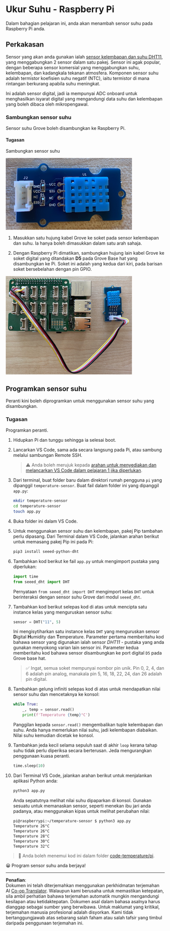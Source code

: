 <!--
CO_OP_TRANSLATOR_METADATA:
{
  "original_hash": "7678f7c67b97ee52d5727496dcd7d346",
  "translation_date": "2025-08-27T21:31:00+00:00",
  "source_file": "2-farm/lessons/1-predict-plant-growth/pi-temp.md",
  "language_code": "ms"
}
-->
# Ukur Suhu - Raspberry Pi

Dalam bahagian pelajaran ini, anda akan menambah sensor suhu pada Raspberry Pi anda.

## Perkakasan

Sensor yang akan anda gunakan ialah [sensor kelembapan dan suhu DHT11](https://www.seeedstudio.com/Grove-Temperature-Humidity-Sensor-DHT11.html), yang menggabungkan 2 sensor dalam satu pakej. Sensor ini agak popular, dengan beberapa sensor komersial yang menggabungkan suhu, kelembapan, dan kadangkala tekanan atmosfera. Komponen sensor suhu adalah termistor koefisien suhu negatif (NTC), iaitu termistor di mana rintangan berkurang apabila suhu meningkat.

Ini adalah sensor digital, jadi ia mempunyai ADC onboard untuk menghasilkan isyarat digital yang mengandungi data suhu dan kelembapan yang boleh dibaca oleh mikropengawal.

### Sambungkan sensor suhu

Sensor suhu Grove boleh disambungkan ke Raspberry Pi.

#### Tugasan

Sambungkan sensor suhu

![Sensor suhu Grove](../../../../../translated_images/grove-dht11.07f8eafceee170043efbb53e1d15722bd4e00fbaa9ff74290b57e9f66eb82c17.ms.png)

1. Masukkan satu hujung kabel Grove ke soket pada sensor kelembapan dan suhu. Ia hanya boleh dimasukkan dalam satu arah sahaja.

1. Dengan Raspberry Pi dimatikan, sambungkan hujung lain kabel Grove ke soket digital yang ditandakan **D5** pada Grove Base hat yang disambungkan ke Pi. Soket ini adalah yang kedua dari kiri, pada barisan soket bersebelahan dengan pin GPIO.

![Sensor suhu Grove disambungkan ke soket A0](../../../../../translated_images/pi-temperature-sensor.3ff82fff672c8e565ef25a39d26d111de006b825a7e0867227ef4e7fbff8553c.ms.png)

## Programkan sensor suhu

Peranti kini boleh diprogramkan untuk menggunakan sensor suhu yang disambungkan.

### Tugasan

Programkan peranti.

1. Hidupkan Pi dan tunggu sehingga ia selesai boot.

1. Lancarkan VS Code, sama ada secara langsung pada Pi, atau sambung melalui sambungan Remote SSH.

    > ⚠️ Anda boleh merujuk kepada [arahan untuk menyediakan dan melancarkan VS Code dalam pelajaran 1 jika diperlukan](../../../1-getting-started/lessons/1-introduction-to-iot/pi.md).

1. Dari terminal, buat folder baru dalam direktori rumah pengguna `pi` yang dipanggil `temperature-sensor`. Buat fail dalam folder ini yang dipanggil `app.py`:

    ```sh
    mkdir temperature-sensor
    cd temperature-sensor
    touch app.py
    ```

1. Buka folder ini dalam VS Code.

1. Untuk menggunakan sensor suhu dan kelembapan, pakej Pip tambahan perlu dipasang. Dari Terminal dalam VS Code, jalankan arahan berikut untuk memasang pakej Pip ini pada Pi:

    ```sh
    pip3 install seeed-python-dht
    ```

1. Tambahkan kod berikut ke fail `app.py` untuk mengimport pustaka yang diperlukan:

    ```python
    import time
    from seeed_dht import DHT
    ```

    Pernyataan `from seeed_dht import DHT` mengimport kelas `DHT` untuk berinteraksi dengan sensor suhu Grove dari modul `seeed_dht`.

1. Tambahkan kod berikut selepas kod di atas untuk mencipta satu instance kelas yang menguruskan sensor suhu:

    ```python
    sensor = DHT("11", 5)
    ```

    Ini mengisytiharkan satu instance kelas `DHT` yang menguruskan sensor **D**igital **H**umidity dan **T**emperature. Parameter pertama memberitahu kod bahawa sensor yang digunakan ialah sensor *DHT11* - pustaka yang anda gunakan menyokong varian lain sensor ini. Parameter kedua memberitahu kod bahawa sensor disambungkan ke port digital `D5` pada Grove base hat.

    > ✅ Ingat, semua soket mempunyai nombor pin unik. Pin 0, 2, 4, dan 6 adalah pin analog, manakala pin 5, 16, 18, 22, 24, dan 26 adalah pin digital.

1. Tambahkan gelung infiniti selepas kod di atas untuk mendapatkan nilai sensor suhu dan mencetaknya ke konsol:

    ```python
    while True:
        _, temp = sensor.read()
        print(f'Temperature {temp}°C')
    ```

    Panggilan kepada `sensor.read()` mengembalikan tuple kelembapan dan suhu. Anda hanya memerlukan nilai suhu, jadi kelembapan diabaikan. Nilai suhu kemudian dicetak ke konsol.

1. Tambahkan jeda kecil selama sepuluh saat di akhir `loop` kerana tahap suhu tidak perlu diperiksa secara berterusan. Jeda mengurangkan penggunaan kuasa peranti.

    ```python
    time.sleep(10)
    ```

1. Dari Terminal VS Code, jalankan arahan berikut untuk menjalankan aplikasi Python anda:

    ```sh
    python3 app.py
    ```

    Anda sepatutnya melihat nilai suhu dipaparkan di konsol. Gunakan sesuatu untuk memanaskan sensor, seperti menekan ibu jari anda padanya, atau menggunakan kipas untuk melihat perubahan nilai:

    ```output
    pi@raspberrypi:~/temperature-sensor $ python3 app.py 
    Temperature 26°C
    Temperature 26°C
    Temperature 28°C
    Temperature 30°C
    Temperature 32°C
    ```

> 💁 Anda boleh menemui kod ini dalam folder [code-temperature/pi](../../../../../2-farm/lessons/1-predict-plant-growth/code-temperature/pi).

😀 Program sensor suhu anda berjaya!

---

**Penafian**:  
Dokumen ini telah diterjemahkan menggunakan perkhidmatan terjemahan AI [Co-op Translator](https://github.com/Azure/co-op-translator). Walaupun kami berusaha untuk memastikan ketepatan, sila ambil perhatian bahawa terjemahan automatik mungkin mengandungi kesilapan atau ketidaktepatan. Dokumen asal dalam bahasa asalnya harus dianggap sebagai sumber yang berwibawa. Untuk maklumat yang kritikal, terjemahan manusia profesional adalah disyorkan. Kami tidak bertanggungjawab atas sebarang salah faham atau salah tafsir yang timbul daripada penggunaan terjemahan ini.